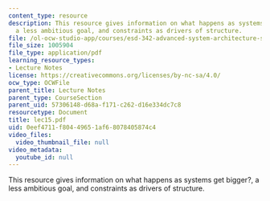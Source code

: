 ```yaml
---
content_type: resource
description: This resource gives information on what happens as systems get bigger?,
  a less ambitious goal, and constraints as drivers of structure.
file: /ol-ocw-studio-app/courses/esd-342-advanced-system-architecture-spring-2006/0eef4711f80449651af68078405874c4_lec15.pdf
file_size: 1005904
file_type: application/pdf
learning_resource_types:
- Lecture Notes
license: https://creativecommons.org/licenses/by-nc-sa/4.0/
ocw_type: OCWFile
parent_title: Lecture Notes
parent_type: CourseSection
parent_uid: 57306148-d68a-f171-c262-d16e334dc7c8
resourcetype: Document
title: lec15.pdf
uid: 0eef4711-f804-4965-1af6-8078405874c4
video_files:
  video_thumbnail_file: null
video_metadata:
  youtube_id: null
---
```

This resource gives information on what happens as systems get bigger?, a less ambitious goal, and constraints as drivers of structure.